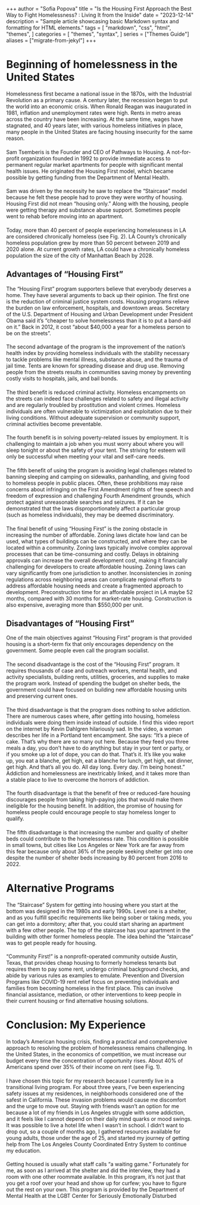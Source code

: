 +++
author = "Sofia Popova"
title = "Is the Housing First Approach the Best Way to Fight Homelessness? : Living It from the Inside"
date = "2023-12-14"
description = "Sample article showcasing basic Markdown syntax and formatting for HTML elements."
tags = [
    "markdown",
    "css",
    "html",
    "themes",
]
categories = [
    "themes",
    "syntax",
]
series = ["Themes Guide"]
aliases = ["migrate-from-jekyl"]
+++
# Beginning of homelessness in the United States
Homelessness first became a national issue in the 1870s, with the Industrial
Revolution as a primary cause. A century later, the recession began to put the world into an
economic crisis. When Ronald Reagan was inaugurated in 1981, inflation and unemployment
rates were high. Rents in metro areas across the country have been increasing. At the same
time, wages have stagnated, and 40 years later, with various homeless initiatives in place,
many people in the United States are facing housing insecurity for the same reason.
####
Sam Tsemberis is the Founder and CEO of Pathways to Housing. A not-for-profit
organization founded in 1992 to provide immediate access to permanent regular market
apartments for people with significant mental health issues. He originated the Housing First
model, which became possible by getting funding from the Department of Mental Health.
####
Sam was driven by the necessity he saw to replace the “Staircase” model because he felt
these people had to prove they were worthy of housing. Housing First did not mean “housing
only.” Along with the housing, people were getting therapy and substance abuse support.
Sometimes people went to rehab before moving into an apartment.
####
Today, more than 40 percent of people experiencing homelessness in LA are
considered chronically homeless (see Fig. 2). LA County’s chronically homeless population
grew by more than 50 percent between 2019 and 2020 alone. At current growth rates, LA
could have a chronically homeless population the size of the city of Manhattan Beach by
2028.
## Advantages of “Housing First”
The “Housing First” program supporters believe that everybody deserves a home.
They have several arguments to back up their opinion. The first one is the reduction of
criminal justice system costs. Housing programs relieve the burden on law enforcement,
hospitals, and downtown areas. Secretary of the U.S. Department of Housing and Urban Development under President Obama said it’s “cheaper to solve homelessness than it is to put a band-aid on it.” Back in 2012, it cost “about $40,000 a year for a homeless person to be on
the streets”.
####
The second advantage of the program is the improvement of the nation’s health index
by providing homeless individuals with the stability necessary to tackle problems like mental
illness, substance abuse, and the trauma of jail time. Tents are known for spreading disease
and drug use. Removing people from the streets results in communities saving money by
preventing costly visits to hospitals, jails, and bail bonds.
####
The third benefit is reduced criminal activity. Homeless encampments on the streets
can indeed face challenges related to safety and illegal activity and are regularly troubled by
prostitution and violent crimes. Homeless individuals are often vulnerable to victimization
and exploitation due to their living conditions. Without adequate supervision or community
support, criminal activities become preventable.
####
The fourth benefit is in solving poverty-related issues by employment. It is
challenging to maintain a job when you must worry about where you will sleep tonight or
about the safety of your tent. The striving for esteem will only be successful when meeting
your vital and self-care needs.
####
The fifth benefit of using the program is avoiding legal challenges related to banning
sleeping and camping on sidewalks, panhandling, and giving food to homeless people in
public places. Often, these prohibitions may raise concerns about infringing on the First
Amendment rights of free speech and freedom of expression and challenging Fourth
Amendment grounds, which protect against unreasonable searches and seizures. If it can be
demonstrated that the laws disproportionately affect a particular group (such as homeless
individuals), they may be deemed discriminatory.
####
The final benefit of using “Housing First” is the zoning obstacle in increasing the
number of affordable. Zoning laws dictate how land can be used, what types of buildings can
be constructed, and where they can be located within a community. Zoning laws typically
involve complex approval processes that can be time-consuming and costly. Delays in
obtaining approvals can increase the overall development cost, making it financially
challenging for developers to create affordable housing. Zoning laws can vary significantly
from one jurisdiction to another. Inconsistencies in zoning regulations across neighboring
areas can complicate regional efforts to address affordable housing needs and create a
fragmented approach to development. Preconstruction time for an affordable project in LA
maybe 52 months, compared with 30 months for market-rate housing. Construction is also
expensive, averaging more than $550,000 per unit.
## Disadvantages of “Housing First”
One of the main objectives against “Housing First” program is that provided housing
is a short-term fix that only encourages dependency on the government. Some people even
call the program socialist.
####
The second disadvantage is the cost of the “Housing First” program. It requires
thousands of case and outreach workers, mental health, and activity specialists, building
rents, utilities, groceries, and supplies to make the program work. Instead of spending the
budget on shelter beds, the government could have focused on building new affordable
housing units and preserving current ones.
####
The third disadvantage is that the program does nothing to solve addiction. There are
numerous cases where, after getting into housing, homeless individuals were doing them
inside instead of outside. I find this video report on the internet by Kevin Dahlgren
hilariously sad. In the video, a woman describes her life in a Portland tent encampment. She
says: “It’s a piece of cake. That’s why there are so many out here. Because they feed you three meals a day, you don’t have to do anything but stay in your tent or party, or if you
smoke up a lot of dope, you can do that. That’s it. It’s like you wake up, you eat a blanche,
get high, eat a blanche for lunch, get high, eat dinner, get high. And that’s all you do. All day
long. Every day. I’m being honest.” Addiction and homelessness are inextricably linked, and
it takes more than a stable place to live to overcome the horrors of addiction.
####
The fourth disadvantage is that the benefit of free or reduced-fare housing discourages
people from taking high-paying jobs that would make them ineligible for the housing benefit.
In addition, the promise of housing for homeless people could encourage people to stay
homeless longer to qualify.
####
The fifth disadvantage is that increasing the number and quality of shelter beds could
contribute to the homelessness rate. This condition is possible in small towns, but cities like
Los Angeles or New York are far away from this fear because only about 36% of the people
seeking shelter get into one despite the number of shelter beds increasing by 80 percent from
2016 to 2022.
# Alternative Programs
The “Staircase” System for getting into housing where you start at the bottom was
designed in the 1980s and early 1990s. Level one is a shelter, and as you fulfill specific
requirements like being sober or taking meds, you can get into a dormitory; after that, you
could start sharing an apartment with a few other people. The top of the staircase has your
apartment in the building with other former homeless people. The idea behind the “staircase”
was to get people ready for housing.
####
“Community First!” is a nonprofit-operated community outside Austin, Texas, that
provides cheap housing to formerly homeless tenants but requires them to pay some rent,
undergo criminal background checks, and abide by various rules as examples to emulate.
Prevention and Diversion Programs like COVID-19 rent relief focus on preventing
individuals and families from becoming homeless in the first place. This can involve financial
assistance, mediation, or other interventions to keep people in their current housing or find
alternative housing solutions.
# Conclusion: My Experience
In today’s American housing crisis, finding a practical and comprehensive approach
to resolving the problem of homelessness remains challenging. In the United States, in the
economics of competition, we must increase our budget every time the concentration of
opportunity rises. About 40% of Americans spend over 35% of their income on rent (see Fig.
1).
####
I have chosen this topic for my research because I currently live in a transitional
living program. For about three years, I’ve been experiencing safety issues at my residences,
in neighborhoods considered one of the safest in California. These invasion problems would
cause me discomfort and the urge to move out. Staying with friends wasn’t an option for me
because a lot of my friends in Los Angeles struggle with some addiction, and it feels like I
cannot depend on their daily mind quarks or mood swings. It was possible to live a hotel life
when I wasn’t in school. I didn’t want to drop out, so a couple of months ago, I gathered
resources available for young adults, those under the age of 25, and started my journey of
getting help from The Los Angeles County Coordinated Entry System to continue my
education.
####
Getting housed is usually what staff calls “a waiting game.” Fortunately for me, as
soon as I arrived at the shelter and did the interview, they had a room with one other
roommate available. In this program, it’s not just that you get a roof over your head and show
up for curfew; you have to figure out the rest on your own. This program is provided by the
Department of Mental Health at the LGBT Center for Seriously Emotionally Disturbed
